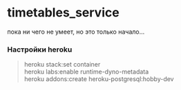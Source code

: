 # timetables_service

пока ни чего не умеет, но это только начало...

### Настройки heroku
> heroku stack:set container  
> heroku labs:enable runtime-dyno-metadata  
> heroku addons:create heroku-postgresql:hobby-dev
